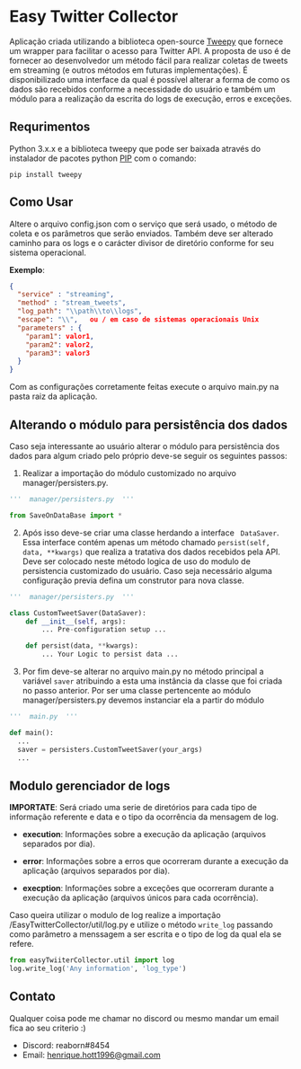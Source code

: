 Easy Twitter Collector 
=======

Aplicação criada utilizando a biblioteca open-source [Tweepy](https://www.tweepy.org/ "tweepy website") que fornece um wrapper para facilitar o acesso para Twitter API. A proposta de uso é de fornecer ao desenvolvedor um método fácil para realizar coletas de tweets em streaming (e outros métodos em futuras implementações). É disponibilizado  uma interface da qual é possível alterar a forma de como os dados são recebidos conforme a necessidade do usuário e também um módulo para a realização da escrita do logs de execução, erros e exceções.
 
Requrimentos
------------
Python 3.x.x e a biblioteca tweepy que pode ser baixada através do instalador de pacotes python [PIP](https://pypi.org/project/pip/) com o comando:  

    pip install tweepy

Como Usar
------------
Altere o arquivo config.json com o serviço que será usado, o método de coleta e os parâmetros que serão enviados. Também deve ser alterado caminho para os logs e o carácter divisor de diretório conforme for seu sistema operacional. 

**Exemplo**:   
```json
{
  "service" : "streaming",
  "method" : "stream_tweets",
  "log_path": "\\path\\to\\logs",
  "escape": "\\",   ou / em caso de sistemas operacionais Unix
  "parameters" : {
    "param1": valor1,
    "param2": valor2,
    "param3": valor3
  }
}
```
Com as configurações corretamente feitas execute o arquivo main.py na pasta raiz da aplicação.

Alterando o módulo para persistência dos dados
------------
Caso seja interessante ao usuário alterar o módulo para persistência dos dados para algum criado pelo próprio deve-se seguir os seguintes passos: 
1.  Realizar a importação do módulo customizado no arquivo manager/persisters.py.

```python
'''  manager/persisters.py  '''

from SaveOnDataBase import *
```
2. Após isso deve-se criar uma classe herdando a interface `` DataSaver``. Essa interface contém apenas um método chamado ``persist(self, data, **kwargs)`` que realiza a tratativa dos dados recebidos pela API. Deve ser colocado neste método logica de uso do modulo de persistencia customizado do usuário. Caso seja necessário alguma configuração previa defina um construtor para nova classe. 

```python
'''  manager/persisters.py  '''

class CustomTweetSaver(DataSaver):
    def __init__(self, args):
        ... Pre-configuration setup ...

    def persist(data, **kwargs):
        ... Your Logic to persist data ...

```
3. Por fim deve-se alterar no arquivo main.py no método principal a variável ``saver`` atribuindo a esta uma instância da classe que foi criada no passo anterior. Por ser uma classe pertencente ao módulo manager/persisters.py devemos instanciar ela a partir do módulo 

```python
'''  main.py  '''

def main():
  ...
  saver = persisters.CustomTweetSaver(your_args)
  ...
```

Modulo gerenciador de logs
------------
**IMPORTATE**: Será criado uma serie de diretórios para cada tipo de informação referente e data e o tipo da ocorrência da mensagem de log.   

* **execution**: Informações sobre a execução da aplicação (arquivos separados por dia).

* **error**: Informações sobre a erros que ocorreram durante a execução da aplicação (arquivos separados por dia).

* **execption**: Informações sobre a exceções que ocorreram durante a execução da aplicação (arquivos únicos para cada ocorrência).

Caso queira utilizar o modulo de log realize a importação /EasyTwitterCollector/util/log.py  e utilize o método ``write_log`` passando como parâmetro a menssagem a ser escrita e o tipo de log da qual ela se refere.

```python
from easyTwiiterCollector.util import log
log.write_log('Any information', 'log_type')
```

Contato
------------
Qualquer coisa pode me chamar no discord ou mesmo mandar um email fica ao seu criterio :) 
* Discord: reaborn#8454
* Email: henrique.hott1996@gmail.com